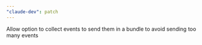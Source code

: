 ```yaml
---
"claude-dev": patch
---
```


Allow option to collect events to send them in a bundle to avoid sending too many events
